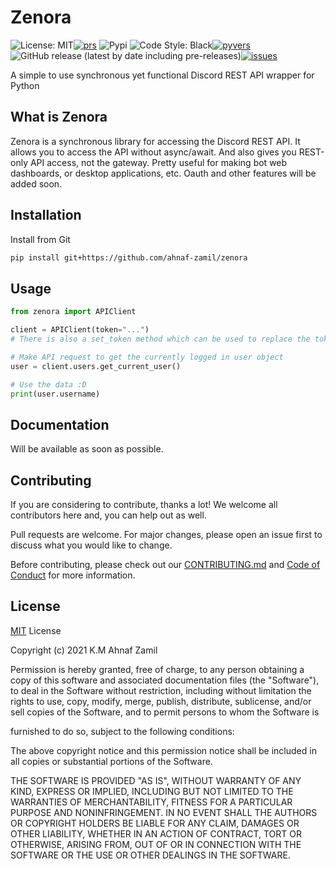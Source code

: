 # Zenora

![License: MIT](https://img.shields.io/badge/License-MIT-pink.svg)[![prs](https://img.shields.io/github/issues-pr/ahnaf-zamil/zenora)](https://github.com/ahnaf-zamil/zenora/pulls)
![Pypi](https://img.shields.io/pypi/v/zenora.svg)
![Code Style: Black](https://img.shields.io/badge/Code%20Style-Black-black)[![pyvers](https://img.shields.io/badge/python-3.8%20%7C%203.9-blue)](https://pypi.org/project/zenora)
![GitHub release (latest by date including pre-releases)](https://img.shields.io/github/v/release/ahnaf-zamil/zenora?include_prereleases)[![issues](https://img.shields.io/github/issues-raw/ahnaf-zamil/zenora)](https://github.com/ahnaf-zamil/zenora/issues)

A simple to use synchronous yet functional Discord REST API wrapper for Python

## What is Zenora

Zenora is a synchronous library for accessing the Discord REST API. It allows you to access the API without async/await. And also gives you REST-only API access, not the gateway. Pretty useful for making bot web dashboards, or desktop applications, etc. Oauth and other features will be added soon.

## Installation

Install from Git

```bash
pip install git+https://github.com/ahnaf-zamil/zenora
```

## Usage

```python
from zenora import APIClient

client = APIClient(token="...")
# There is also a set_token method which can be used to replace the token later on

# Make API request to get the currently logged in user object
user = client.users.get_current_user()

# Use the data :D
print(user.username)
```

## Documentation

Will be available as soon as possible.

## Contributing

If you are considering to contribute, thanks a lot! We welcome all contributors here and, you can help out as well.

Pull requests are welcome. For major changes, please open an issue first to discuss what you would like to change.

Before contributing, please check out our [CONTRIBUTING.md](CONTRIBUTING.md) and [Code of Conduct](CODE_OF_CONDUCT.md) for more information.

## License

[MIT](https://choosealicense.com/licenses/mit/) License

Copyright (c) 2021 K.M Ahnaf Zamil

Permission is hereby granted, free of charge, to any person obtaining a copy
of this software and associated documentation files (the "Software"), to deal
in the Software without restriction, including without limitation the rights
to use, copy, modify, merge, publish, distribute, sublicense, and/or sell
copies of the Software, and to permit persons to whom the Software is

furnished to do so, subject to the following conditions:

The above copyright notice and this permission notice shall be included in all
copies or substantial portions of the Software.

THE SOFTWARE IS PROVIDED "AS IS", WITHOUT WARRANTY OF ANY KIND, EXPRESS OR
IMPLIED, INCLUDING BUT NOT LIMITED TO THE WARRANTIES OF MERCHANTABILITY,
FITNESS FOR A PARTICULAR PURPOSE AND NONINFRINGEMENT. IN NO EVENT SHALL THE
AUTHORS OR COPYRIGHT HOLDERS BE LIABLE FOR ANY CLAIM, DAMAGES OR OTHER
LIABILITY, WHETHER IN AN ACTION OF CONTRACT, TORT OR OTHERWISE, ARISING FROM,
OUT OF OR IN CONNECTION WITH THE SOFTWARE OR THE USE OR OTHER DEALINGS IN THE
SOFTWARE.
